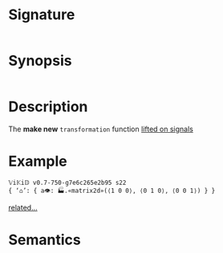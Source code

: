 # Signature
```vikid-signature
```

# Synopsis
```vikid-synopsis
```

# Description
The __make new__ `transformation` function [lifted on signals](/refman/concepts/pure_functions)

# Example
```vikid-script
𝕍i𝕂i𝔻 v0.7-750-g7e6c265e2b95 s22
{ ‘⌂’: { a👁: 🏭.«matrix2d»(⟨1 0 0⟩, ⟨0 1 0⟩, ⟨0 0 1⟩) } }
```


[related...](https://en.wikipedia.org/wiki/Affine_transformation)

# Semantics
